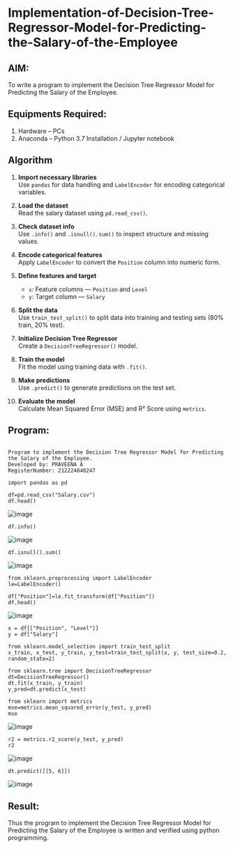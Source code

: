 # Implementation-of-Decision-Tree-Regressor-Model-for-Predicting-the-Salary-of-the-Employee

## AIM:
To write a program to implement the Decision Tree Regressor Model for Predicting the Salary of the Employee.

## Equipments Required:
1. Hardware – PCs
2. Anaconda – Python 3.7 Installation / Jupyter notebook

## Algorithm

1. **Import necessary libraries**  
   Use `pandas` for data handling and `LabelEncoder` for encoding categorical variables.

2. **Load the dataset**  
   Read the salary dataset using `pd.read_csv()`.

3. **Check dataset info**  
   Use `.info()` and `.isnull().sum()` to inspect structure and missing values.

4. **Encode categorical features**  
   Apply `LabelEncoder` to convert the `Position` column into numeric form.

5. **Define features and target**  
   - `x`: Feature columns — `Position` and `Level`  
   - `y`: Target column — `Salary`

6. **Split the data**  
   Use `train_test_split()` to split data into training and testing sets (80% train, 20% test).

7. **Initialize Decision Tree Regressor**  
   Create a `DecisionTreeRegressor()` model.

8. **Train the model**  
   Fit the model using training data with `.fit()`.

9. **Make predictions**  
   Use `.predict()` to generate predictions on the test set.

10. **Evaluate the model**  
   Calculate Mean Squared Error (MSE) and R² Score using `metrics`.


## Program:
```

Program to implement the Decision Tree Regressor Model for Predicting the Salary of the Employee.
Developed by: PRAVEENA A
RegisterNumber: 212224040247

```
```
import pandas as pd
```
```
df=pd.read_csv("Salary.csv")
df.head()
```
![image](https://github.com/user-attachments/assets/d2a02b9c-501e-4a50-bf83-2088f792574b)
```
df.info()
```
![image](https://github.com/user-attachments/assets/196010ed-b8fe-4860-bbb2-80d9f922643f)

```
df.isnull().sum()
```
![image](https://github.com/user-attachments/assets/7ead255f-870d-4864-b0ab-8284138c62fb)

```
from sklearn.preprocessing import LabelEncoder
le=LabelEncoder()
```
```
df["Position"]=le.fit_transform(df["Position"])
df.head()
```
![image](https://github.com/user-attachments/assets/1ce55c51-23a5-4941-bf54-cb28286e542d)
```
x = df[["Position", "Level"]]
y = df["Salary"]
```
```
from sklearn.model_selection import train_test_split
x_train, x_test, y_train, y_test=train_test_split(x, y, test_size=0.2, random_state=2)
```
```
from sklearn.tree import DecisionTreeRegressor
dt=DecisionTreeRegressor()
dt.fit(x_train, y_train)
y_pred=dt.predict(x_test)
```
```
from sklearn import metrics
mse=metrics.mean_squared_error(y_test, y_pred)
mse
```
![image](https://github.com/user-attachments/assets/f50a61f4-dc41-461a-8068-6954c9dcbc9a)
```
r2 = metrics.r2_score(y_test, y_pred)
r2
```
![image](https://github.com/user-attachments/assets/f1597f8f-81d5-45d3-aa37-86e6f61e25e6)
```
dt.predict([[5, 6]])
```
![image](https://github.com/user-attachments/assets/c9b65baf-d1ba-42bc-a89c-dc43e6f33f3a)




## Result:
Thus the program to implement the Decision Tree Regressor Model for Predicting the Salary of the Employee is written and verified using python programming.
